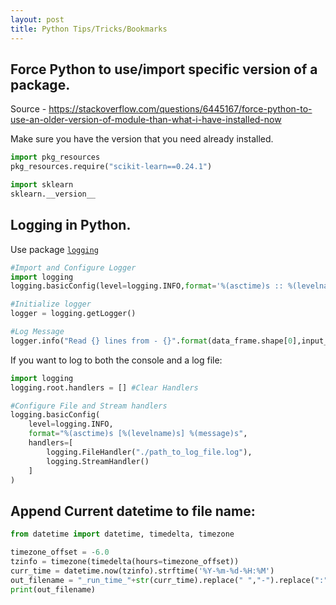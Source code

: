 ```yaml
---
layout: post
title: Python Tips/Tricks/Bookmarks
---
```


## Force Python to use/import specific version of a package.  
Source - https://stackoverflow.com/questions/6445167/force-python-to-use-an-older-version-of-module-than-what-i-have-installed-now  

Make sure you have the version that you need already installed.  
```python
import pkg_resources
pkg_resources.require("scikit-learn==0.24.1")

import sklearn
sklearn.__version__
```

## Logging in Python.  
Use package <a href="https://docs.python.org/3/library/logging.html"> `logging` </a>    
```python
#Import and Configure Logger
import logging
logging.basicConfig(level=logging.INFO,format='%(asctime)s :: %(levelname)s :: %(message)s')

#Initialize logger
logger = logging.getLogger()

#Log Message
logger.info("Read {} lines from - {}".format(data_frame.shape[0],input_file))
```
  
If you want to log to both the console and a log file: 
```python
import logging
logging.root.handlers = [] #Clear Handlers

#Configure File and Stream handlers
logging.basicConfig(
    level=logging.INFO,
    format="%(asctime)s [%(levelname)s] %(message)s",
    handlers=[
        logging.FileHandler("./path_to_log_file.log"),
        logging.StreamHandler()
    ]
)

```


## Append Current datetime to file name:    
```python
from datetime import datetime, timedelta, timezone  

timezone_offset = -6.0 
tzinfo = timezone(timedelta(hours=timezone_offset))
curr_time = datetime.now(tzinfo).strftime('%Y-%m-%d-%H:%M')
out_filename = "_run_time_"+str(curr_time).replace(" ","-").replace(":",".")+".csv"
print(out_filename)
```







  
    
    
